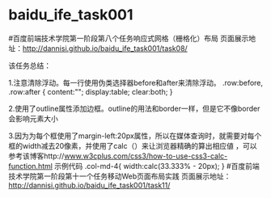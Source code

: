 # baidu_ife_task001
#百度前端技术学院第一阶段第八个任务响应式网格（栅格化）布局
页面展示地址：http://dannisi.github.io/baidu_ife_task001/task08/

该任务总结：

1.注意清除浮动。每一行使用伪类选择器before和after来清除浮动。
.row:before, 
.row:after {
    content:"";
    display:table;
    clear:both;
}

2.使用了outline属性添加边框。outline的用法和border一样，但是它不像border会影响元素大小

3.因为为每个框使用了margin-left:20px属性，所以在媒体查询时，就需要对每个框的width减去20像素，并使用了calc（）来让浏览器精确的算出相应値        ，可以参考该博客http://www.w3cplus.com/css3/how-to-use-css3-calc-function.html
   示例代码
      .col-md-4{
        width:calc(33.333% - 20px);
      }
#百度前端技术学院第一阶段第十一个任务移动Web页面布局实践
页面展示地址：http://dannisi.github.io/baidu_ife_task001/task11/
